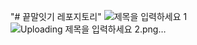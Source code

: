 "# 끝말잇기 레포지토리" 
![제목을 입력하세요 1](https://github.com/210B/kkeutmal/assets/106041730/ccb9c44b-17af-45d0-937b-ab5ea5d53481)
![Uploading 제목을 입력하세요 2.png…]()
